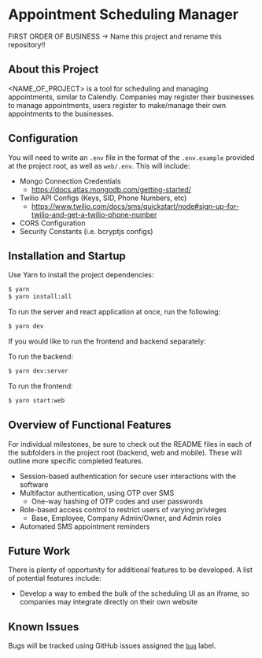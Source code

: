 # Appointment Scheduling Manager

FIRST ORDER OF BUSINESS -> Name this project and rename this repository!!

## About this Project

<NAME_OF_PROJECT> is a tool for scheduling and managing appointments, similar to Calendly. Companies may register their businesses to manage appointments, users register to make/manage their own appointments to the businesses.

## Configuration

You will need to write an `.env` file in the format of the `.env.example` provided at the project root, as well as `web/.env`. This will include:

- Mongo Connection Credentials
  - https://docs.atlas.mongodb.com/getting-started/
- Twilio API Configs (Keys, SID, Phone Numbers, etc)
  - https://www.twilio.com/docs/sms/quickstart/node#sign-up-for-twilio-and-get-a-twilio-phone-number
- CORS Configuration
- Security Constants (i.e. bcryptjs configs)

## Installation and Startup

Use Yarn to install the project dependencies:

```bash
$ yarn
$ yarn install:all
```

To run the server and react application at once, run the following:

```bash
$ yarn dev
```

If you would like to run the frontend and backend separately:

To run the backend:

```bash
$ yarn dev:server
```

To run the frontend:

```bash
$ yarn start:web
```

## Overview of Functional Features

For individual milestones, be sure to check out the README files in each of the subfolders in the project root (backend, web and mobile). These will outline more specific completed features.

- Session-based authentication for secure user interactions with the software
- Multifactor authentication, using OTP over SMS
  - One-way hashing of OTP codes and user passwords
- Role-based access control to restrict users of varying privleges
  - Base, Employee, Company Admin/Owner, and Admin roles
- Automated SMS appointment reminders

## Future Work

There is plenty of opportunity for additional features to be developed. A list of potential features include:

- Develop a way to embed the bulk of the scheduling UI as an iframe, so companies may integrate directly on their own website

## Known Issues

Bugs will be tracked using GitHub issues assigned the [`bug`](https://github.com/medapt/medapt/issues?q=is%3Aissue+is%3Aopen+label%3Abug) label.
